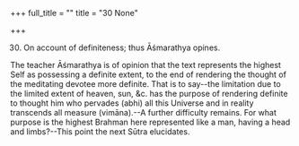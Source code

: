 +++
full_title = ""
title = "30 None"

+++


30. On account of definiteness; thus Āśmarathya opines.

The teacher Āśmarathya is of opinion that the text represents the highest Self as possessing a definite extent, to the end of rendering the thought of the meditating devotee more definite. That is to say--the limitation due to the limited extent of heaven, sun, &c. has the purpose of rendering definite to thought him who pervades (abhi) all this Universe and in reality transcends all measure (vimāna).--A further difficulty remains. For what purpose is the highest Brahman here represented like a man, having a head and limbs?--This point the next Sūtra elucidates.

